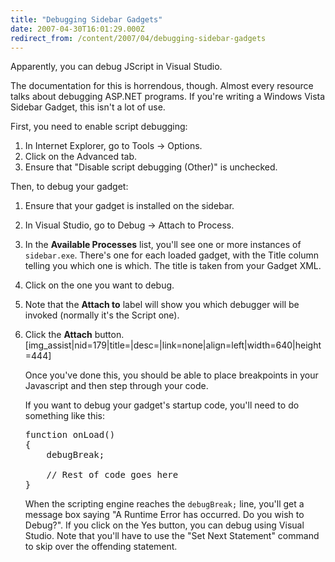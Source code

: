 ```yaml
---
title: "Debugging Sidebar Gadgets"
date: 2007-04-30T16:01:29.000Z
redirect_from: /content/2007/04/debugging-sidebar-gadgets
---
```

Apparently, you can debug JScript in Visual Studio.

The documentation for this is horrendous, though. Almost every resource talks about debugging ASP.NET programs. If you're writing a Windows Vista Sidebar Gadget, this isn't a lot of use.

First, you need to enable script debugging:

1.  In Internet Explorer, go to Tools -> Options.
2.  Click on the Advanced tab.
3.  Ensure that "Disable script debugging (Other)" is unchecked.

Then, to debug your gadget:

1.  Ensure that your gadget is installed on the sidebar.
2.  In Visual Studio, go to Debug -> Attach to Process.
3.  In the **Available Processes** list, you'll see one or more instances of `sidebar.exe`. There's one for each loaded gadget, with the Title column telling you which one is which. The title is taken from your Gadget XML.
4.  Click on the one you want to debug.
5.  Note that the **Attach to** label will show you which debugger will be invoked (normally it's the Script one).
6.  Click the **Attach** button.
    [img_assist|nid=179|title=|desc=|link=none|align=left|width=640|height=444]

    Once you've done this, you should be able to place breakpoints in your Javascript and then step through your code.

    If you want to debug your gadget's startup code, you'll need to do something like this:

    <pre>function onLoad()
    {
        debugBreak;

        // Rest of code goes here
    }</pre>

    When the scripting engine reaches the `debugBreak;` line, you'll get a message box saying "A Runtime Error has occurred. Do you wish to Debug?". If you click on the Yes button, you can debug using Visual Studio. Note that you'll have to use the "Set Next Statement" command to skip over the offending statement.
